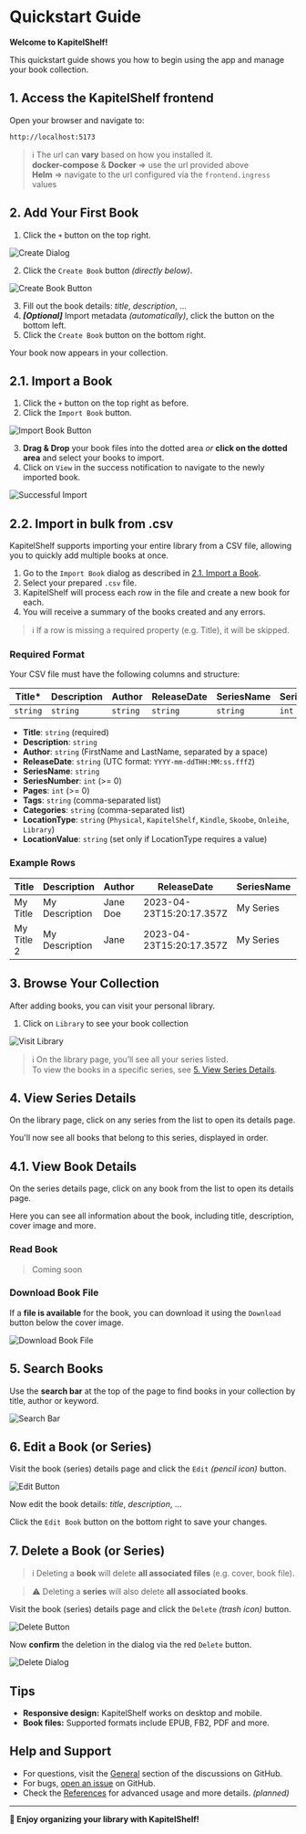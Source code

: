 # Quickstart Guide

**Welcome to KapitelShelf!**

This quickstart guide shows you how to begin using the app and manage your book collection.

## 1. Access the KapitelShelf frontend

Open your browser and navigate to:

```
http://localhost:5173
```

> ℹ️ The url can **vary** based on how you installed it. <br /> **docker-compose** & **Docker** => use the url provided above <br /> **Helm** => navigate to the url configured via the `frontend.ingress` values

## 2. Add Your First Book

1. Click the `+` button on the top right.

![Create Dialog](./.attachments/quickstart/create_dialog.png)

2. Click the `Create Book` button _(directly below)_.

![Create Book Button](./.attachments/quickstart/create_book.png)

3. Fill out the book details: _title_, _description_, ...
4. _**[Optional]**_ Import metadata _(automatically)_, click the button on the bottom left.
5. Click the `Create Book` button on the bottom right.

Your book now appears in your collection.

## 2.1. Import a Book

1. Click the `+` button on the top right as before.
2. Click the `Import Book` button.

![Import Book Button](./.attachments/quickstart/import_book.png)

3. **Drag & Drop** your book files into the dotted area _or_ **click on the dotted area** and select your books to import.
4. Click on `View` in the success notification to navigate to the newly imported book.

![Successful Import](./.attachments/quickstart/successful_import.png)

## 2.2. Import in bulk from .csv

KapitelShelf supports importing your entire library from a CSV file, allowing you to quickly add multiple books at once.

1. Go to the `Import Book` dialog as described in [2.1. Import a Book](#21-import-a-book).
2. Select your prepared `.csv` file.
3. KapitelShelf will process each row in the file and create a new book for each.
4. You will receive a summary of the books created and any errors.

> ℹ️ If a row is missing a required property (e.g. Title), it will be skipped.

### Required Format

Your CSV file must have the following columns and structure:

| Title\*  | Description | Author   | ReleaseDate | SeriesName | SeriesNumber | Pages | Tags                | Categories          | LocationType | LocationValue |
| -------- | ----------- | -------- | ----------- | ---------- | ------------ | ----- | ------------------- | ------------------- | ------------ | ------------- |
| `string` | `string`    | `string` | `string`    | `string`   | `int`        | `int` | `string,string,...` | `string,string,...` | `enum`       | `string`      |

- **Title**: `string` (required)
- **Description**: `string`
- **Author**: `string` (FirstName and LastName, separated by a space)
- **ReleaseDate**: `string` (UTC format: `YYYY-mm-ddTHH:MM:ss.fffZ`)
- **SeriesName**: `string`
- **SeriesNumber**: `int` (>= 0)
- **Pages**: `int` (>= 0)
- **Tags**: `string` (comma-separated list)
- **Categories**: `string` (comma-separated list)
- **LocationType**: `string` (`Physical`, `KapitelShelf`, `Kindle`, `Skoobe`, `Onleihe`, `Library`)
- **LocationValue**: `string` (set only if LocationType requires a value)

### Example Rows

| Title      | Description    | Author   | ReleaseDate              | SeriesName | SeriesNumber | Pages | Tags                | Categories                    | LocationType | LocationValue                          |
| ---------- | -------------- | -------- | ------------------------ | ---------- | ------------ | ----- | ------------------- | ----------------------------- | ------------ | -------------------------------------- |
| My Title   | My Description | Jane Doe | 2023-04-23T15:20:17.357Z | My Series  | 1            | 100   | Tag1,Tag2           | Category1,Category2           | Skoobe       | https://www.skoobe.de/books/mybook     |
| My Title 2 | My Description | Jane     | 2023-04-23T15:20:17.357Z | My Series  | 1            | 100   | My Special Tag,Tag2 | My Special Category,Category2 | Kindle       | https://www.amazon.de/mybook/dp/bookid |

## 3. Browse Your Collection

After adding books, you can visit your personal library.

1. Click on `Library` to see your book collection

![Visit Library](./.attachments/quickstart/visit_library.png)

> ℹ️ On the library page, you’ll see all your series listed. <br /> To view the books in a specific series, see [5. View Series Details](#5-view-series-details).

## 4. View Series Details

On the library page, click on any series from the list to open its details page.

You'll now see all books that belong to this series, displayed in order.

## 4.1. View Book Details

On the series details page, click on any book from the list to open its details page.

Here you can see all information about the book, including title, description, cover image and more.

### Read Book

> Coming soon

### Download Book File

If a **file is available** for the book, you can download it using the `Download` button below the cover image.

![Download Book File](./.attachments/quickstart/download_book.png)

## 5. Search Books

Use the **search bar** at the top of the page to find books in your collection by title, author or keyword.

![Search Bar](./.attachments/quickstart/search_bar.png)

## 6. Edit a Book (or Series)

Visit the book (series) details page and click the `Edit` _(pencil icon)_ button.

![Edit Button](./.attachments/quickstart/edit_button.png)

Now edit the book details: _title_, _description_, ...

Click the `Edit Book` button on the bottom right to save your changes.

## 7. Delete a Book (or Series)

> ℹ️ Deleting a **book** will delete **all associated files** (e.g. cover, book file).

> ⚠️ Deleting a **series** will also delete **all associated books**.

Visit the book (series) details page and click the `Delete` _(trash icon)_ button.

![Delete Button](./.attachments/quickstart/delete_button.png)

Now **confirm** the deletion in the dialog via the red `Delete` button.

![Delete Dialog](./.attachments/quickstart/delete_dialog.png)

## Tips

- **Responsive design:** KapitelShelf works on desktop and mobile.
- **Book files:** Supported formats include EPUB, FB2, PDF and more.

## Help and Support

- For questions, visit the [General](https://github.com/ThomasMiller01/KapitelShelf/discussions/categories/general) section of the discussions on GitHub.
- For bugs, [open an issue](https://github.com/ThomasMiller01/KapitelShelf/issues) on GitHub.
- Check the [References](#) for advanced usage and more details. _(planned)_

---

**🎉 Enjoy organizing your library with KapitelShelf!**
